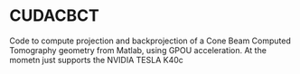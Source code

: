 # CUDACBCT

Code to compute projection and backprojection of a Cone Beam Computed Tomography geometry from Matlab, using GPOU acceleration. At the mometn just supports the NVIDIA TESLA K40c

